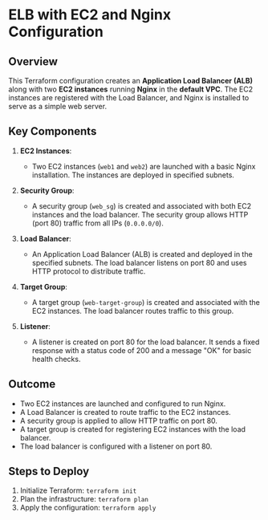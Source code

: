 # ELB with EC2 and Nginx Configuration

## **Overview**
This Terraform configuration creates an **Application Load Balancer (ALB)** along with two **EC2 instances** running **Nginx** in the **default VPC**. The EC2 instances are registered with the Load Balancer, and Nginx is installed to serve as a simple web server.

## **Key Components**
1. **EC2 Instances**:
   - Two EC2 instances (`web1` and `web2`) are launched with a basic Nginx installation. The instances are deployed in specified subnets.
   
2. **Security Group**:
   - A security group (`web_sg`) is created and associated with both EC2 instances and the load balancer. The security group allows HTTP (port 80) traffic from all IPs (`0.0.0.0/0`).
   
3. **Load Balancer**:
   - An Application Load Balancer (ALB) is created and deployed in the specified subnets. The load balancer listens on port 80 and uses HTTP protocol to distribute traffic.
   
4. **Target Group**:
   - A target group (`web-target-group`) is created and associated with the EC2 instances. The load balancer routes traffic to this group.

5. **Listener**:
   - A listener is created on port 80 for the load balancer. It sends a fixed response with a status code of 200 and a message "OK" for basic health checks.

## **Outcome**
- Two EC2 instances are launched and configured to run Nginx.
- A Load Balancer is created to route traffic to the EC2 instances.
- A security group is applied to allow HTTP traffic on port 80.
- A target group is created for registering EC2 instances with the load balancer.
- The load balancer is configured with a listener on port 80.

## **Steps to Deploy**
1. Initialize Terraform: `terraform init`
2. Plan the infrastructure: `terraform plan`
3. Apply the configuration: `terraform apply`